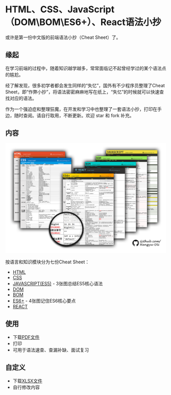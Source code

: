 # HTML、CSS、JavaScript（DOM\BOM\ES6+）、React语法小抄



或许是第一份中文版的前端语法小抄（Cheat Sheet）了。

## 缘起

在学习前端的过程中，随着知识越学越多，常常面临记不起曾经学过的某个语法点的尴尬。

经了解发现，很多初学者都会发生同样的“失忆”，国外有不少程序员整理了Cheat Sheet，即“作弊小抄”，将语法密密麻麻地写在纸上，“失忆”的时候就可以快速查找对应的语法。

作为一个强迫症和整理狂魔，在开发和学习中也整理了一套语法小抄，打印在手边，随时查阅。请自行取用，不断更新。欢迎 star 和 fork 补充。

## 内容

![前端知识小抄主题图](./preview/layout-transparent.png)

按语言和知识模块分为七份Cheat Sheet：

- [HTML](https://github.com/Hengyu-DU/Front-end-Cheatsheets/blob/master/pdf/HTML%20pdf-version.pdf)
- [CSS](https://github.com/Hengyu-DU/Front-end-Cheatsheets/blob/master/pdf/CSS%20pdf-version.pdf)
- [JAVASCRIPT(ES5)](https://github.com/Hengyu-DU/Front-end-Cheatsheets/blob/master/pdf/JavaScript%20pdf%20version.pdf) - 3张图总结ES5核心语法
- [DOM](https://github.com/Hengyu-DU/Front-end-Cheatsheets/blob/master/pdf/JavaScript-DOM%20pdf%20version.pdf)
- [BOM](https://github.com/Hengyu-DU/Front-end-Cheatsheets/blob/master/pdf/JavaScript-DOM%20pdf%20version.pdf)
- [ES6+](https://github.com/Hengyu-DU/Front-end-Cheatsheets/blob/master/pdf/ES6%2B%20pdf-version.pdf) - 4张图记住ES6核心要点
- [REACT](https://github.com/Hengyu-DU/Front-end-Cheatsheets/blob/master/pdf/React%E5%9F%BA%E7%A1%80%20pdf%20version.pdf)

## 使用

- 下载[PDF文件](https://github.com/Hengyu-DU/Front-end-Cheatsheets/tree/master/pdf)
- 打印
- 可用于语法速查、查漏补缺、面试复习

## 自定义

- 下载[XLSX文件](https://github.com/Hengyu-DU/Front-end-Cheatsheets/tree/master/xlsx)
- 自行修改内容